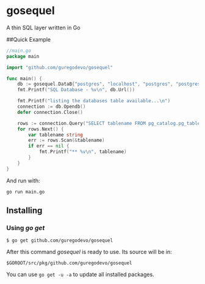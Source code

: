 gosequel
========

A thin SQL layer written in Go


##Quick Example

```go
//main.go
package main

import "github.com/guregodevo/gosequel"

func main() {
    db := gosequel.DataB{"postgres", "localhost", "postgres", "postgres", "mydb", nil}
	fmt.Printf("SQL Database - %v\n", db.Url())

	fmt.Printf("listing the databases table available...\n")
	connection := db.Opendb()
	defer connection.Close()

	rows := connection.Query("SELECT tablename FROM pg_catalog.pg_tables WHERE schemaname = 'public'")
	for rows.Next() {
		var tablename string
		err := rows.Scan(&tablename)
		if err == nil {
			fmt.Printf("** %v\n", tablename)
		}
	}
}
```

And run with:

```
go run main.go
```

## Installing

### Using *go get*

    $ go get github.com/guregodevo/gosequel

After this command *gosequel* is ready to use. Its source will be in:

    $GOROOT/src/pkg/github.com/guregodevo/gosequel

You can use `go get -u -a` to update all installed packages.
